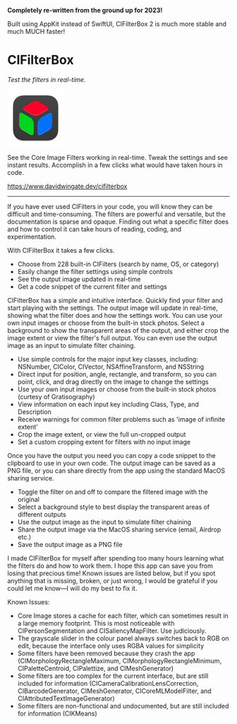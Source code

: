 **Completely re-written from the ground up for 2023!**

Built using AppKit instead of SwiftUI, CIFilterBox 2 is much more stable and much MUCH faster!

# CIFilterBox

*Test the filters in real-time.*

![ReadingBar Icon](https://github.com/DavidWingate/CIFilterBox/raw/main/icon_128x128.png)

See the Core Image Filters working in real-time. Tweak the settings and see instant results. Accomplish in a few clicks what would have taken hours in code.

https://www.davidwingate.dev/cifilterbox

---

If you have ever used CIFilters in your code, you will know they can be difficult and time-consuming. The filters are powerful and versatile, but the documentation is sparse and opaque. Finding out what a specific filter does and how to control it can take hours of reading, coding, and experimentation.

With CIFilterBox it takes a few clicks.

- Choose from 228 built-in CIFilters (search by name, OS, or category)
- Easily change the filter settings using simple controls
- See the output image updated in real-time
- Get a code snippet of the current filter and settings

CIFilterBox has a simple and intuitive interface. Quickly find your filter and start playing with the settings. The output image will update in real-time, showing what the filter does and how the settings work. You can use your own input images or choose from the built-in stock photos. Select a background to show the transparent areas of the output, and either crop the image extent or view the filter's full output. You can even use the output image as an input to simulate filter chaining.

- Use simple controls for the major input key classes, including: NSNumber, CIColor, CIVector, NSAffineTransform, and NSString
- Direct input for position, angle, rectangle, and transform, so you can point, click, and drag directly on the image to change the settings
- Use your own input images or choose from the built-in stock photos (curtesy of Gratisography)
- View information on each input key including Class, Type, and Description
- Receive warnings for common filter problems such as 'image of infinite extent'
- Crop the image extent, or view the full un-cropped output
- Set a custom cropping extent for filters with no input image

Once you have the output you need you can copy a code snippet to the clipboard to use in your own code. The output image can be saved as a PNG file, or you can share directly from the app using the standard MacOS sharing service.

- Toggle the filter on and off to compare the filtered image with the original
- Select a background style to best display the transparent areas of different outputs
- Use the output image as the input to simulate filter chaining
- Share the output image via the MacOS sharing service (email, Airdrop etc.)
- Save the output image as a PNG file

I made CIFilterBox for myself after spending too many hours learning what the filters do and how to work them. I hope this app can save you from losing that precious time! Known issues are listed below, but if you spot anything that is missing, broken, or just wrong, I would be grateful if you could let me know—I will do my best to fix it.

Known Issues:

- Core Image stores a cache for each filter, which can sometimes result in a large memory footprint. This is most noticeable with CIPersonSegmentation and CISaliencyMapFilter. Use judiciously.
- The grayscale slider in the colour panel always switches back to RGB on edit, because the interface only uses RGBA values for simplicity
- Some filters have been removed because they crash the app (CIMorphologyRectangleMaximum, CIMorphologyRectangleMinimum, CIPaletteCentroid, CIPalettize, and CIMeshGenerator)
- Some filters are too complex for the current interface, but are still included for information (CICameraCalibrationLensCorrection, CIBarcodeGenerator, CIMeshGenerator, CICoreMLModelFilter, and CIAttributedTextImageGenerator)
- Some filters are non-functional and undocumented, but are still included for information (CIKMeans)
